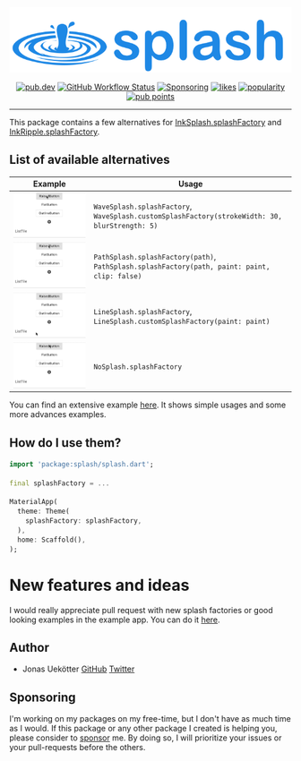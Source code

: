 <p align="center">
  <img src="img/splash.png" max-height="100" alt="Splash" />
</p>

<p align="center">
  <a href="https://pub.dartlang.org/packages/splash"><img src="https://img.shields.io/pub/v/splash.svg" alt="pub.dev"></a>
  <a href="https://github.com/ueman/splash/actions?query=workflow%3Abuild"><img src="https://github.com/ueman/splash/workflows/build/badge.svg?branch=master" alt="GitHub Workflow Status"></a>
  <a href="https://github.com/ueman#sponsor-me"><img src="https://img.shields.io/github/sponsors/ueman" alt="Sponsoring"></a>
  <a href="https://pub.dev/packages/splash/score"><img src="https://badges.bar/splash/likes" alt="likes"></a>
  <a href="https://pub.dev/packages/splash/score"><img src="https://badges.bar/splash/popularity" alt="popularity"></a>
  <a href="https://pub.dev/packages/splash/score"><img src="https://badges.bar/splash/pub%20points" alt="pub points"></a>
</p>

---

This package contains a few alternatives for [InkSplash.splashFactory](https://api.flutter.dev/flutter/material/InkSplash/splashFactory-constant.html)
and [InkRipple.splashFactory](https://api.flutter.dev/flutter/material/InkRipple/splashFactory-constant.html).

## List of available alternatives

| Example                                           | Usage  |
|-                                                  |-      |
| ![Wave Splash](img/wave_splash.gif "Wave Splash") | `WaveSplash.splashFactory`, `WaveSplash.customSplashFactory(strokeWidth: 30, blurStrength: 5)` |
| ![Path Splash](img/path_splash.gif "Path Splash") | `PathSplash.splashFactory(path)`, `PathSplash.splashFactory(path, paint: paint, clip: false)` |
| ![Line Splash](img/line_splash.gif "Line Splash") | `LineSplash.splashFactory`, `LineSplash.customSplashFactory(paint: paint)` | 
| ![No Splash](img/no_splash.gif "No Splash")       | `NoSplash.splashFactory` | 

You can find an extensive example [here](example/lib/main.dart).
It shows simple usages and some more advances examples.

## How do I use them?

```dart
import 'package:splash/splash.dart';

final splashFactory = ...

MaterialApp(
  theme: Theme(
    splashFactory: splashFactory,
  ),
  home: Scaffold(), 
);
```

# New features and ideas

I would really appreciate pull request with new splash factories or good looking examples in the example app. You can do it [here](https://github.com/ueman/splash).

## Author

- Jonas Uekötter [GitHub](https://github.com/ueman) [Twitter](https://twitter.com/ue_man)

## Sponsoring

I'm working on my packages on my free-time, but I don't have as much time as I would. If this package or any other package I created is helping you, please consider to [sponsor](https://github.com/ueman#sponsor-me) me. By doing so, I will prioritize your issues or your pull-requests before the others.
